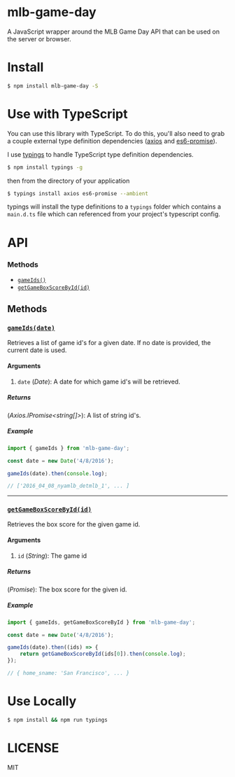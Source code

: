 # mlb-game-day

A JavaScript wrapper around the MLB Game Day API that can be used on the server or browser.

# Install

```bash
$ npm install mlb-game-day -S
```

# Use with TypeScript

You can use this library with TypeScript. To do this, you'll also need to grab a couple
external type definition dependencies ([axios](https://github.com/mzabriskie/axios) and [es6-promise](https://github.com/stefanpenner/es6-promise)).

I use [typings](https://github.com/typings/typings) to handle TypeScript type definition dependencies.

```bash
$ npm install typings -g
```

then from the directory of your application

```bash
$ typings install axios es6-promise --ambient
```

typings will install the type definitions to a ```typings``` folder which contains a 
```main.d.ts``` file which can referenced from your project's typescript config.

# API

### Methods

- [`gameIds()`](#gameIds)
- [`getGameBoxScoreById(id)`](#getGameBoxScoreById)

## Methods

### <a id='gameIds'></a>[`gameIds(date)`](#gameIds)

Retrieves a list of game id's for a given date. If no date is provided, the current date is used.

#### Arguments

1. `date` (*Date*): A date for which game id's will be retrieved.

##### Returns

(*Axios.IPromise<string[]>*): A list of string id's.

##### Example

```ts
import { gameIds } from 'mlb-game-day';

const date = new Date('4/8/2016');

gameIds(date).then(console.log);

// ['2016_04_08_nyamlb_detmlb_1', ... ]
```

<hr>

### <a id='gameIds'></a>[`getGameBoxScoreById(id)`](#getGameBoxScoreById)

Retrieves the box score for the given game id.

#### Arguments

1. `id` (*String*): The game id

##### Returns

(*Promise<BoxScore>*): The box score for the given id.

##### Example

```ts
import { gameIds, getGameBoxScoreById } from 'mlb-game-day';

const date = new Date('4/8/2016');

gameIds(date).then((ids) => {
    return getGameBoxScoreById(ids[0]).then(console.log);
});

// { home_sname: 'San Francisco', ... }
```

# Use Locally

```bash
$ npm install && npm run typings
```

# LICENSE

MIT